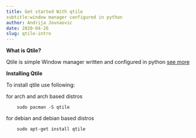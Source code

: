 ```yaml
---
title: Get started With qtile
subtitle:window manager configured in python
author: Andrija Jovnaovic
date: 2020-04-26
slug: qtile-intro
---
```


__What is Qtile?__

Qtile is simple Window manager written and configured in python [see more](https://qtile.org)

__Installing Qtile__

To install qtile use following:

for arch and arch based distros

```
    sudo pacman -S qtile
```

for debian and debian based distros

```
    sudo apt-get install qtile
```
